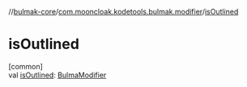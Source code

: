//[bulmak-core](../../index.md)/[com.mooncloak.kodetools.bulmak.modifier](index.md)/[isOutlined](is-outlined.md)

# isOutlined

[common]\
val [isOutlined](is-outlined.md): [BulmaModifier](-bulma-modifier/index.md)
